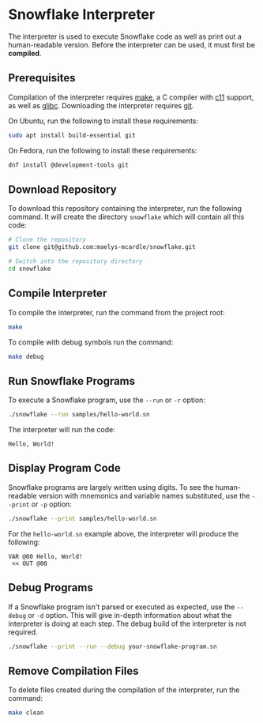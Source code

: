 # Snowflake Interpreter

The interpreter is used to execute Snowflake code as well as print 
out a human-readable version. Before the interpreter can be used,
it must first be **compiled**.

## Prerequisites

Compilation of the interpreter requires [make][1], a C compiler 
with [c11][2] support, as well as [glibc][3]. Downloading the
interpreter requires [git][4].

On Ubuntu, run the following to install these requirements:

```sh
sudo apt install build-essential git
```

On Fedora, run the following to install these requirements:

```sh
dnf install @development-tools git
```

## Download Repository

To download this repository containing the interpreter, run the
following command. It will create the directory `snowflake` which
will contain all this code:

```sh
# Clone the repository
git clone git@github.com:maelys-mcardle/snowflake.git

# Switch into the repository directory
cd snowflake
```

## Compile Interpreter

To compile the interpreter, run the command from the project root:

```sh
make
```

To compile with debug symbols run the command:

```sh
make debug
```

## Run Snowflake Programs

To execute a Snowflake program, use the `--run` or `-r` option:

```sh
./snowflake --run samples/hello-world.sn
```

The interpreter will run the code:

```
Hello, World!
```

## Display Program Code

Snowflake programs are largely written using digits. To see the human-readable version
with mnemonics and variable names substituted, use the `--print` or `-p` option:

```sh
./snowflake --print samples/hello-world.sn
```

For the `hello-world.sn` example above, the interpreter will produce 
the following:

```
VAR @00 Hello, World!
 << OUT @00
```

## Debug Programs

If a Snowflake program isn't parsed or executed as expected, use
the `--debug` or `-d` option. This will give in-depth information 
about what the interpreter is doing at each step. The debug build of 
the interpreter is not required.

```sh
./snowflake --print --run --debug your-snowflake-program.sn
```

## Remove Compilation Files

To delete files created during the compilation of the 
interpreter, run the command:

```sh
make clean
```

[1]: https://en.wikipedia.org/wiki/Make_(software)
[2]: https://en.wikipedia.org/wiki/C11_(C_standard_revision)
[3]: https://en.wikipedia.org/wiki/GNU_C_Library
[4]: https://git-scm.com/
